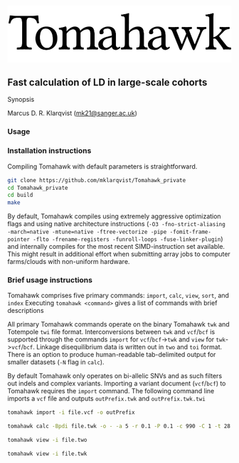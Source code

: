 ![screenshot](tomahawk.png)
## Fast calculation of LD in large-scale cohorts
Synopsis

Marcus D. R. Klarqvist (<mk21@sanger.ac.uk>)

### Usage
### Installation instructions
Compiling Tomahawk with default parameters is straightforward.
```bash
git clone https://github.com/mklarqvist/Tomahawk_private
cd Tomahawk_private
cd build
make
```
By default, Tomahawk compiles using extremely aggressive optimization flags and
using native architecture instructions
(`-O3 -fno-strict-aliasing -march=native -mtune=native -ftree-vectorize -pipe
  -fomit-frame-pointer -flto -frename-registers -funroll-loops -fuse-linker-plugin`)
and internally compiles for the most recent SIMD-instruction set available.
This might result in additional effort when submitting array jobs to
computer farms/clouds with non-uniform hardware.

### Brief usage instructions
Tomahawk comprises five primary commands: `import`, `calc`, `view`, `sort`, and `index`
Executing `tomahawk <command>` gives a list of commands with brief descriptions

All primary Tomahawk commands operate on the binary Tomahawk `twk` and Totempole `twi` file
format. Interconversions between `twk` and `vcf`/`bcf` is supported through the
commands `import` for `vcf`/`bcf`->`twk` and `view` for `twk`->`vcf`/`bcf`. Linkage
disequilibrium data is written out in `two` and `toi` format. There is an option
to produce human-readable tab-delimited output for smaller datasets (`-N` flag in `calc`).

By default Tomahawk only operates on bi-allelic SNVs and as such filters out
indels and complex variants.
Importing a variant document (`vcf`/`bcf`) to Tomahawk requires the `import` command.
The following command line imports a `vcf` file and outputs `outPrefix.twk` and
`outPrefix.twk.twi`
```bash
tomahawk import -i file.vcf -o outPrefix
```

```bash
tomahawk calc -Bpdi file.twk -o - -a 5 -r 0.1 -P 0.1 -c 990 -C 1 -t 28 > output.two
```

 ```bash
 tomahawk view -i file.two
 ```

 ```bash
 tomahawk view -i file.twk
 ```
